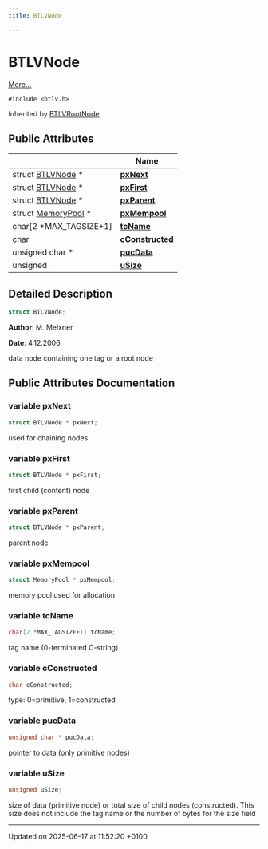 ```yaml
---
title: BTLVNode

---
```


# BTLVNode



 [More...](#detailed-description)


`#include <btlv.h>`

Inherited by [BTLVRootNode](struct_b_t_l_v_root_node.md)

## Public Attributes

|                | Name           |
| -------------- | -------------- |
| struct [BTLVNode](struct_b_t_l_v_node.md) * | **[pxNext](struct_b_t_l_v_node.md#variable-pxnext)**  |
| struct [BTLVNode](struct_b_t_l_v_node.md) * | **[pxFirst](struct_b_t_l_v_node.md#variable-pxfirst)**  |
| struct [BTLVNode](struct_b_t_l_v_node.md) * | **[pxParent](struct_b_t_l_v_node.md#variable-pxparent)**  |
| struct [MemoryPool](struct_memory_pool.md) * | **[pxMempool](struct_b_t_l_v_node.md#variable-pxmempool)**  |
| char[2 *MAX_TAGSIZE+1] | **[tcName](struct_b_t_l_v_node.md#variable-tcname)**  |
| char | **[cConstructed](struct_b_t_l_v_node.md#variable-cconstructed)**  |
| unsigned char * | **[pucData](struct_b_t_l_v_node.md#variable-pucdata)**  |
| unsigned | **[uSize](struct_b_t_l_v_node.md#variable-usize)**  |

## Detailed Description

```cpp
struct BTLVNode;
```


**Author**: M. Meixner 

**Date**: 4.12.2006 

data node containing one tag or a root node 

## Public Attributes Documentation

### variable pxNext

```cpp
struct BTLVNode * pxNext;
```


used for chaining nodes 


### variable pxFirst

```cpp
struct BTLVNode * pxFirst;
```


first child (content) node 


### variable pxParent

```cpp
struct BTLVNode * pxParent;
```


parent node 


### variable pxMempool

```cpp
struct MemoryPool * pxMempool;
```


memory pool used for allocation 


### variable tcName

```cpp
char[2 *MAX_TAGSIZE+1] tcName;
```


tag name (0-terminated C-string) 


### variable cConstructed

```cpp
char cConstructed;
```


type: 0=primitive, 1=constructed 


### variable pucData

```cpp
unsigned char * pucData;
```


pointer to data (only primitive nodes) 


### variable uSize

```cpp
unsigned uSize;
```


size of data (primitive node) or total size of child nodes (constructed). This size does not include the tag name or the number of bytes for the size field 


-------------------------------

Updated on 2025-06-17 at 11:52:20 +0100
